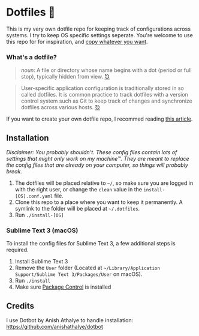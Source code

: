 # Dotfiles 🎉

This is my very own dotfile repo for keeping track of configurations across systems. I try to keep OS specific settings seperate. You're welcome to use this repo for for inspiration, and [copy whatever you want](LICENSE).

### What's a dotfile?

> _noun_: A file or directory whose name begins with a dot (period or full stop), typically hidden from view. [⎋](https://www.wordnik.com/words/dotfile)

> User-specific application configuration is traditionally stored in so called dotfiles. It is common practice to track dotfiles with a version control system such as Git to keep track of changes and synchronize dotfiles across various hosts. [⎋](https://wiki.archlinux.org/index.php/Dotfiles)

If you want to create your own dotfile repo, I recommed reading [this article](https://www.anishathalye.com/2014/08/03/managing-your-dotfiles/).

## Installation
_Disclaimer: You probably shouldn't. These config files contain lots of settings that might only work on my machine™. They are meant to replace the config files that are already on your computer, so things will probably break._

1. The dotfiles will be placed relative to `~/`, so make sure you are logged in with the right user, or change the `clean` value in the `install-[OS].conf.yaml` file.
2. Clone this repo to a place where you want to keep it permanently. A symlink to the folder will be placed at `~/.dotfiles`.
3. Run `./install-[OS]`

### Sublime Text 3 (macOS)
To install the config files for Sublime Text 3, a few additional steps is required.

1. Install Sublime Text 3
2. Remove the `User` folder (Located at `~/Library/Application Support/Sublime Text 3/Packages/User` on macOS).
3. Run `./install`
4. Make sure [Package Control](https://packagecontrol.io/installation) is installed 

## Credits
I use Dotbot by Anish Athalye to handle installation: 
https://github.com/anishathalye/dotbot
